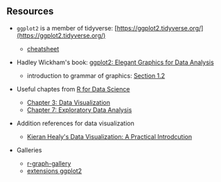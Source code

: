 ## Resources

* `ggplot2` is a member of tidyverse: [https://ggplot2.tidyverse.org/](https://ggplot2.tidyverse.org/)
    + [cheatsheet](https://raw.githubusercontent.com/rstudio/cheatsheets/master/pngs/thumbnails/data-visualization-cheatsheet-thumbs.png)

* Hadley Wickham's book: [ggplot2: Elegant Graphics for Data Analysis](https://ggplot2-book.org/index.html)
    + introduction to grammar of graphics: [Section 1.2](https://ggplot2-book.org/introduction.html#what-is-the-grammar-of-graphics)

* Useful chaptes from [R for Data Science](https://r4ds.had.co.nz)
    + [Chapter 3: Data Visualization](https://r4ds.had.co.nz/data-visualisation.html)
    + [Chapter 7: Exploratory Data Analysis](https://r4ds.had.co.nz/exploratory-data-analysis.html)

* Addition references for data visualization
    +  [Kieran Healy's Data Visualization: A Practical Introdcution](https://socviz.co/)

* Galleries
    + [r-graph-gallery](https://www.r-graph-gallery.com/)
    + [extensions ggplot2](https://exts.ggplot2.tidyverse.org/gallery/)
